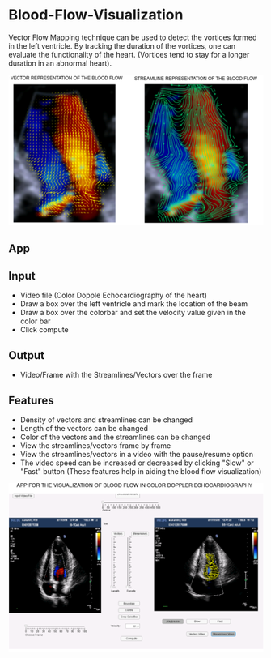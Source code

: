 # Blood-Flow-Visualization
Vector Flow Mapping technique can be used to detect the vortices formed in the left ventricle. By tracking the duration of the vortices, one can evaluate the functionality of the heart. (Vortices tend to stay for a longer duration in an abnormal heart).  


![VFM eg](VFMexamples.png)

## App ##
## Input ##
* Video file (Color Dopple Echocardiography of the heart)
* Draw a box over the left ventricle and mark the location of the beam
* Draw a box over the colorbar and set the velocity value given in the color bar
* Click compute
## Output ##
* Video/Frame with the Streamlines/Vectors over the frame
## Features ##
* Density of vectors and streamlines can be changed
* Length of the vectors can be changed
* Color of the vectors and the streamlines can be changed
* View the streamlines/vectors frame by frame
* View the streamlines/vectors in a video with the pause/resume option
* The video speed can be increased or decreased by clicking "Slow" or "Fast" button
(These features help in aiding the blood flow visualization)


![appVFM](appVFM.png)
